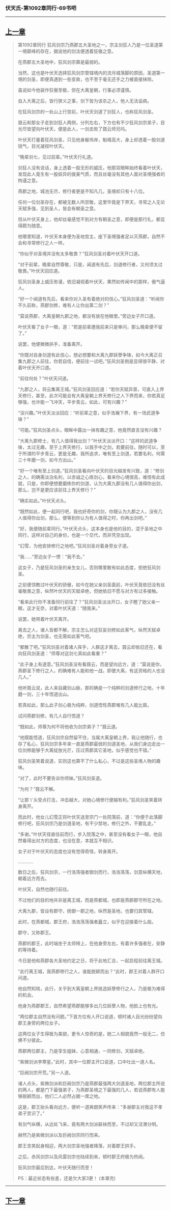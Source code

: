 ### 伏天氏-第1092章同行-69书吧

--------
[上一章](./88319a7917fd3b64517ee422c6c66acc.md)
--------


>
>
>
>第1092章同行
>狂风剑宗乃燕郡五大圣地之一，宗主剑狂人乃是一位圣道第一境巅峰的存在，据说他的剑法便透着狂傲之意。
>
>在燕郡五大圣地中，狂风剑宗算是最弱的。
>
>当然，这也是叶伏天选择狂风剑宗管辖境内的流月城落脚的原因，圣道第一境的剑圣，即便真遇到一些变故，也不至于毫无还手之力被直接抹除。
>
>虽说如今他装作狂傲至极，但在大离皇朝，行事必须谨慎。
>
>自入大离之后，皆行狭义之事，剑下皆为该杀之人，他人无法诟病。
>
>在狂风剑宗的一处山上行宫前，叶伏天剑道了剑狂人，也称狂风剑圣。
>
>聂云和那女子走到剑狂人两侧，分列左右，下方也有不少狂风剑宗弟子，目光尽皆望向叶伏天，便是此人，一剑击败了聂云师兄吗。
>
>叶伏天打量着狂风剑圣，只见他身躯伟岸，魁梧高大，身上却透着一股剑道锐气，目光凝视叶伏天。
>
>“晚辈剑七，见过前辈。”叶伏天行礼道。
>
>剑狂人没有说话，身上透着一股无形的威压，他那双眼眸始终看着叶伏天，发现此人竟生有一股妖异的俊美气质，而且丝毫没有其他人面对圣境强者的拘谨之意。
>
>燕郡之地，城池无尽，修行者更是不知凡几，圣境却只有十八位。
>
>任何一位剑圣存在，都被无数人所崇敬，这里毕竟是下界天，寻常之人无论天赋多强，见到圣人，皆会有朝圣之意。
>
>但从叶伏天身上，他却丝毫感觉不到对方有朝圣之意，即便是那行礼，都显得颇为随意。
>
>他哪里知道，叶伏天本身便为圣地宫主，座下圣境强者足以灭燕郡，自然不会和寻常修行之人一样。
>
>“你似乎对圣境并没有太多敬畏？”狂风剑圣对着叶伏天开口道。
>
>“对于前辈，晚辈自然尊敬，只是，闻道有先后，剑道修行者，又何须太过敬畏。”叶伏天回应道。
>
>狂风剑圣身上威压弥漫，依旧凝视着叶伏天，果然如传闻中的那样，傲气逼人。
>
>“好一个闻道有先后，看来你对入圣有着绝对的信心。”狂风剑圣道：“听闻你不久前称，燕郡剑修，难有人让你出第二剑？”
>
>“莫说燕郡，大离皇朝九郡之地，都没有放在他眼里。”旁边女子开口道。
>
>叶伏天看了女子一眼，道：“若是前辈邀我前来只是审问，那么晚辈便不留了。”
>
>说罢，他便微微拱手，准备离开。
>
>“你既对自身剑道有此信心，想必想要和大离九郡妖孽争锋，如今大离正召集九郡之人前往，你若自信，便前往一试吧。”狂风剑圣倒是显得很平静，对着叶伏天开口道。
>
>“前往何处？”叶伏天问道。
>
>“九郡之人，将云集离王城。”狂风剑圣回应道：“若你天赋异禀，可直入上界天修行，甚至，此次可能会有大离皇朝上界天修行之人下界而来，你若真足够强，也许能一飞冲天，平步青云，如此，可有兴趣？”
>
>“没兴趣。”叶伏天淡淡回应：“听前辈之意，似乎浩瀚下界，有一场武道争锋？”
>
>“可能。”狂风剑圣点头，眼眸中露出一抹有趣之意，他竟然直言没有兴趣？
>
>“大离九郡修士，有几人值得我出剑？”叶伏天淡淡开口：“这样的武道争锋，太过无趣，至于上界天修行，以我手中之剑，若要前往，随时可以，至于所谓的平步青云，更是无趣，我所追求，唯有至上剑道，若要名利，何需三十年磨一剑，如今方出山。”
>
>“好一个唯有至上剑道。”狂风剑圣看向叶伏天的目光越发有兴致，道：“修剑之人，的确需淡泊名利，以赤诚之心炼剑心，看来你心境很高，难怪有此成就，只是，你即便想要磨练你的剑道，认为大离九郡没有几人值得你出剑，那么，岂不是更应该前往上界天修行？”
>
>“确实如此。”叶伏天点头。
>
>“既然如此，便一起同行吧，我也好奇你的剑，你既认为九郡之人，没有几人值得你出剑，那么，便等到你认为有人值得之时，你再出剑吧。”
>
>“好，我便随前辈同行。”叶伏天点头，这本身也是他的目的，混于圣地之中同行，这样对自己的身份，也是一个交代，而非凭空出现。
>
>“幻雪，为他安排修行之地吧。”狂风剑圣对着身旁女子道。
>
>“我……”旁边女子一愣：“我不去。”
>
>这女子，乃是狂风剑圣的亲生女儿，否则哪里敢有如此态度，拒绝狂风剑圣。
>
>之前便领教过叶伏天的骄傲，如今在她父亲剑圣面前，叶伏天竟依旧没有丝毫敬畏之意，纵然叶伏天的天赋卓绝，但她依旧不愿与对方有过多接触。
>
>“看来此行你不准备同行前往了？”狂风剑圣淡淡开口，女子瞪了她父亲一眼，这才无奈，对着叶伏天道：“随我来。”
>
>说罢，她带着叶伏天离开。
>
>离去之人，诸人皆都不解，宗主怎么对这狂妄剑修如此客气，纵然天赋卓绝，宗主为剑圣，也无需如此客气吧。
>
>“都散了吧。”狂风剑圣对着诸人挥手，人群这才离去，聂云却依旧还在，看向狂风剑圣道：“师尊对这剑七真如此看重？”
>
>“此子身上有道意。”狂风剑圣没有看聂云，而是望向远方，道：“莫说是你，燕郡圣下修行之人，的确难有人能和他一战，即便大离，有这资格的人也没几人。”
>
>他听聂云说，此人来自藏剑山脉，那的确是一个纯粹的剑道修行之地，十年磨一剑，三十年悟道出山。
>
>若真如此，那么此子剑心极为纯粹，剑道悟性燕郡难有几人能比肩。
>
>试问燕郡剑修，有几人自行悟道？
>
>“既如此，师尊为何不将他收为剑宗弟子？”聂云道。
>
>“他既能悟道，狂风剑宗自然留不住，当属大离皇朝上界，我让他随行，也存了私心，狂风剑宗多年来一直是燕郡最弱的剑道圣地，从我们身边走出一位剑修能够于大离绽放光芒，压过燕郡其它圣地，似乎感觉也不错。”
>
>狂风剑圣笑着说道，实则这也算不了什么私心，不过是这些圣境人物的趣味。
>
>“对了，此时不要告诉你师妹。”狂风剑圣道。
>
>“为何？”聂云不解。
>
>“让那丫头受点打击，冲击越大，对她心境修行便越有利。”狂风剑圣笑着转身离开。
>
>而此时，他女儿幻雪正将叶伏天送至宗门一处院落前，道：“你便于此落脚修行吧，狂风剑宗乃是剑道圣地，有不少禁地，修行之外，不要乱走。”
>
>“多谢。”叶伏天径直往前而行，步入院落之中，甚至没有看女子一眼，他自然看得出对方的态度，也没在意，本就互不相识。
>
>女子对于叶伏天的态度也没有觉得奇怪，转身离开。
>
>…………
>
>数日之后，狂风剑宗，一行浩荡强者御剑而行，浩浩荡荡，剑意纵横天地，朝着远方而去。
>
>叶伏天，自然也随行前往。
>
>不过他们的目的地并非是离王城，而是燕都城，也即是燕郡郡守所在之地。
>
>大离九郡，皆设有郡守，统御一郡之地，纵然是圣地，也要归其管辖。
>
>此时，在燕都城，郡王府，浩浩荡荡强者矗立，似乎在迎接着什么般。
>
>郡守，又称郡王。
>
>燕郡的郡王，此时端坐于太师椅上，在他身旁左右，有着许多强者在，安静的等待着。
>
>今日是他和燕郡各大圣地约定之日，将于此地汇合，一起启程前往离王城。
>
>“此行离王城，我燕郡修行之人，谁能脱颖而出？”此时，郡王对着人群开口问道。
>
>他自然知晓，此行，关乎到大离皇朝上界挑选妖孽修行之人，乃是极为难得的机会。
>
>他身为燕郡郡王，自然希望燕郡能够多出几位妖孽人物，他脸上也有光。
>
>“两位郡主自然没有问题。”下首方位有人开口说道，顿时诸人目光纷纷望向郡王身旁的两位女子。
>
>这两位女子生得极为美貌，更令人惊奇的是，她二人相貌竟然一般无二，仿佛不分彼此。
>
>燕郡两位郡主，乃是孪生姐妹，心意相通，一同修剑，天赋卓绝。
>
>“紫微剑派李寒星。”此时，其中一位郡主开口说道，口中吐出一道人名。
>
>“巨阙剑宗开荒。”另一人道。
>
>诸人点头，紫微剑派和巨阙剑宗乃是燕郡最强两大剑道圣地，两位郡主所说的两人，都是门下最强弟子，为燕郡圣境之下最强的几人，若说燕郡有人能够脱颖而出，他们二人必然占据一席之地。
>
>这是，郡王抬头看向远方，便听一道爽朗笑声传来：“多谢郡主对我这不孝弟子赏识了。”
>
>有剑气纵横，从远处飞来，竟有两大剑派联袂而至，不过却又泾渭分明。
>
>赫然乃是紫微剑派以及巨阙剑宗同行而来。
>
>郡王含笑起身相迎，两大剑宗圣地强者降落，对着郡王拱手。
>
>之后，赤凤剑宗以及风雷剑宗也陆续到来，顿时郡王府极为热闹。
>
>狂风剑宗最后到达，叶伏天随行而至！
>
>PS：最近状态有些差，还是欠大家3更！
>(本章完)
>
>

--------
[下一章](./02fca9fd30b99d57f8c8d84991e65851.md)
--------
